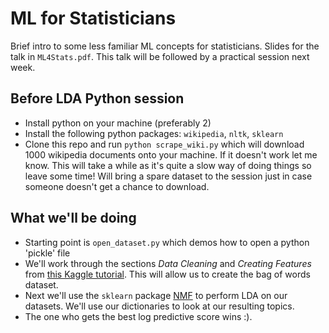 # ML for Statisticians

Brief intro to some less familiar ML concepts for statisticians. Slides for the talk in `ML4Stats.pdf`. This talk will be followed by a practical session next week.

## Before LDA Python session

- Install python on your machine (preferably 2)
- Install the following python packages: `wikipedia`, `nltk`, `sklearn`
- Clone this repo and run `python scrape_wiki.py` which will download 1000 wikipedia documents onto your machine. If it doesn't work let me know. This will take a while as it's quite a slow way of doing things so leave some time! Will bring a spare dataset to the session just in case someone doesn't get a chance to download.

## What we'll be doing

- Starting point is `open_dataset.py` which demos how to open a python 'pickle' file
- We'll work through the sections *Data Cleaning* and *Creating Features* from [this Kaggle tutorial](https://www.kaggle.com/c/word2vec-nlp-tutorial#part-1-for-beginners-bag-of-words). This will allow us to create the bag of words dataset.
- Next we'll use the `sklearn` package [NMF](http://scikit-learn.org/stable/modules/generated/sklearn.decomposition.NMF.html) to perform LDA on our datasets. We'll use our dictionaries to look at our resulting topics.
- The one who gets the best log predictive score wins :).
